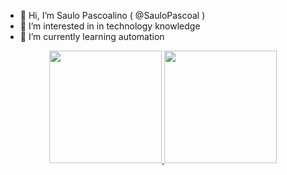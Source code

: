 - 👋 Hi, I’m Saulo Pascoalino ( @SauloPascoal )
- 👀 I’m interested in in technology knowledge
- 🌱 I’m currently learning automation

<div align="center">
  <a href="https://github.com/sauloSabion">
  <img height="180em" src="https://github-readme-stats.vercel.app/api?username=sauloSabion&show_icons=true&theme=dark&include_all_commits=true&count_private=true"/>
  <img height="180em" src="https://github-readme-stats.vercel.app/api/top-langs/?username=sauloSabion&layout=compact&langs_count=7&theme=dark"/>
</div>

<!---
SauloSabion/SauloSabion is a ✨ special ✨ repository because its `README.md` (this file) appears on your GitHub profile.
You can click the Preview link to take a look at your changes.
--->
